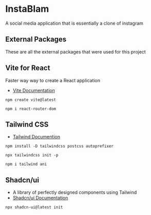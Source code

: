 # InstaBlam
A social media application that is essentially a clone of instagram
## External Packages 

These are all the external packages that were used for this project



## Vite for React 

Faster way way to create a React application
- [Vite Documentation](https://vitejs.dev/guide/) 

```
npm create vite@latest
```

```
npm i react-router-dom
```
## Tailwind CSS
- [Tailwind Documention](https://tailwindcss.com/docs/guides/vite)

```
npm install -D tailwindcss postcss autoprefixer
```
```
npx tailwindcss init -p
```
```
npm i tailwind ani
```


## Shadcn/ui
- A library of perfectly designed components using Tailwind
- [Shadcn/ui Documentation](https://ui.shadcn.com/docs/installation/vite)
```
npx shadcn-ui@latest init
```
